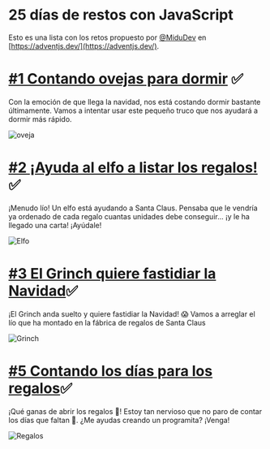 # 25 días de restos con JavaScript

Esto es una lista con los retos propuesto por [@MiduDev](https://github.com/midudev "@MiduDev") en [https://adventjs.dev/](https://adventjs.dev/).

# [#1 Contando ovejas para dormir](01-ovejas/01-Ovejas.md) ✅

Con la emoción de que llega la navidad, nos está costando dormir bastante últimamente. Vamos a intentar usar este pequeño truco que nos ayudará a dormir más rápido.

![ oveja](https://imgur.com/ttDgd0rs.png)

# [#2 ¡Ayuda al elfo a listar los regalos!](02-Ayuda-al-elfo/02-Ayuda-al-elfo.md)✅

¡Menudo lío! Un elfo está ayudando a Santa Claus. Pensaba que le vendría ya ordenado de cada regalo cuantas unidades debe conseguir... ¡y le ha llegado una carta! ¡Ayúdale!

![ Elfo](https://imgur.com/3X7GT7hs.png)

# [#3 El Grinch quiere fastidiar la Navidad](03-El-Grinch-quiere-fastidiar-la-Navidad/03-El-Grinch-quiere-fastidiar-la-Navidad.md)✅

¡El Grinch anda suelto y quiere fastidiar la Navidad! 😱 Vamos a arreglar el lío que ha montado en la fábrica de regalos de Santa Claus

![Grinch](https://imgur.com/B6u753hs.png)

# [#5 Contando los días para los regalos](05-Contando-los-d%C3%ADas-para-los-regalos/05-Contando-los-d%C3%ADas-para-los-regalos.md)✅

¡Qué ganas de abrir los regalos 🎁! Estoy tan nervioso que no paro de contar los días que faltan 🤣. ¿Me ayudas creando un programita? ¡Venga!

![Regalos](https://i.imgur.com/XT6b19v.png)
 